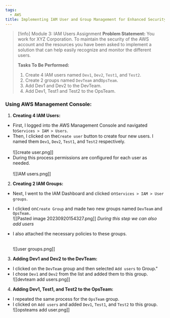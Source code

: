 ```yaml
---
tags:
  - AWS
title: Implementing IAM User and Group Management for Enhanced Security in AWS
---
```

<!--
**Mastering AWS Identity and Access Management!** I've recently completed an assignment focused on enhancing security and organization in AWS through IAM. My task involved creating and managing users and groups, specifically creating four IAM users named Dev1, Dev2, Test1, and Test2, and organizing them into DevTeam and OpsTeam groups. This exercise strengthened my ability to structure access and roles effectively, ensuring a secure and efficient AWS environment.
-->  
> [!info] Module 3: IAM Users Assignment
> **Problem Statement:** 
> You work for XYZ Corporation. To maintain the security of the AWS account and the resources you have been asked to implement a solution that can help easily recognize and monitor the different users. 
> 
> **Tasks To Be Performed:** 
> 1. Create 4 IAM users named `Dev1`, `Dev2`, `Test1`, and `Test2`. 
> 2. Create 2 groups named `DevTeam` and`OpsTeam`. 
> 3. Add Dev1 and Dev2 to the DevTeam. 
> 4. Add Dev1, Test1 and Test2 to the OpsTeam.

### Using AWS Management Console:

1. **Creating 4 IAM Users:**
 - First, I logged into the AWS Management Console and navigated to`Services > IAM > Users`.
 - Then, I clicked on the`Create user` button to create four new users. I named them `Dev1`, `Dev2`, `Test1`, and `Test2` respectively.  
   <br>![[create user.png]]
 - During this process permissions are configured  for each user as needed.  
   <br>![[IAM users.png]]

2. **Creating 2 IAM Groups:**
 - Next, I went to the IAM Dashboard and clicked on`Services > IAM > User groups`.
 - I clicked on`Create Group` and made two new groups named `DevTeam` and `OpsTeam.`
   <br>![[Pasted image 20230920154327.png]]
   *During this step we can also add users*
 - I also attached the necessary policies to these groups.
   
   <br>![[user groups.png]]
   
3. **Adding Dev1 and Dev2 to the DevTeam:**
 - I clicked on the `DevTeam` group and then selected `Add users` to Group."
 - I chose `Dev1` and `Dev2` from the list and added them to this group.
   <br>![[devteam add users.png]]

4. **Adding Dev1, Test1, and Test2 to the OpsTeam:**
 - I repeated the same process for the `OpsTeam` group.
 - I clicked on `Add users` and added `Dev1`, `Test1`, and `Test2` to this group.
 <br>![[opsteams add user.png]]
